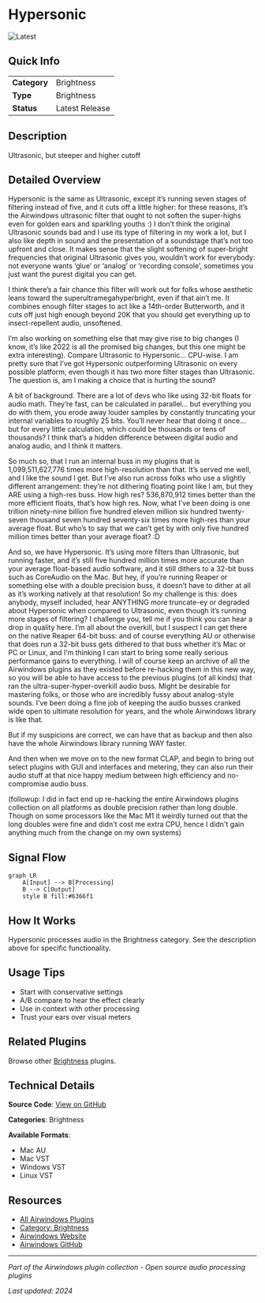 # Hypersonic

![Latest](https://img.shields.io/badge/-Latest-10b981)

## Quick Info

| | |
|---|---|
| **Category** | Brightness |
| **Type** | Brightness |
| **Status** | Latest Release |

## Description

Ultrasonic, but steeper and higher cutoff

## Detailed Overview

Hypersonic is the same as Ultrasonic, except it’s running seven stages of filtering instead of five, and it cuts off a little higher: for these reasons, it’s the Airwindows ultrasonic filter that ought to not soften the super-highs even for golden ears and sparkling youths :) I don’t think the original Ultrasonic sounds bad and I use its type of filtering in my work a lot, but I also like depth in sound and the presentation of a soundstage that’s not too upfront and close. It makes sense that the slight softening of super-bright frequencies that original Ultrasonic gives you, wouldn’t work for everybody: not everyone wants ‘glue’ or ‘analog’ or ‘recording console’, sometimes you just want the purest digital you can get.

I think there’s a fair chance this filter will work out for folks whose aesthetic leans toward the superultramegahyperbright, even if that ain’t me. It combines enough filter stages to act like a 14th-order Butterworth, and it cuts off just high enough beyond 20K that you should get everything up to insect-repellent audio, unsoftened.

I’m also working on something else that may give rise to big changes (I know, it’s like 2022 is all the promised big changes, but this one might be extra interesting). Compare Ultrasonic to Hypersonic… CPU-wise. I am pretty sure that I’ve got Hypersonic outperforming Ultrasonic on every possible platform, even though it has two more filter stages than Ultrasonic. The question is, am I making a choice that is hurting the sound?

A bit of background. There are a lot of devs who like using 32-bit floats for audio math. They’re fast, can be calculated in parallel… but everything you do with them, you erode away louder samples by constantly truncating your internal variables to roughly 25 bits. You’ll never hear that doing it once… but for every little calculation, which could be thousands or tens of thousands? I think that’s a hidden difference between digital audio and analog audio, and I think it matters.

So much so, that I run an internal buss in my plugins that is 1,099,511,627,776 times more high-resolution than that. It’s served me well, and I like the sound I get. But I’ve also run across folks who use a slightly different arrangement: they’re not dithering floating point like I am, but they ARE using a high-res buss. How high res? 536,870,912 times better than the more efficient floats, that’s how high res. Now, what I’ve been doing is one trillion ninety-nine billion five hundred eleven million six hundred twenty-seven thousand seven hundred seventy-six times more high-res than your average float. But who’s to say that we can’t get by with only five hundred million times better than your average float? :D

And so, we have Hypersonic. It’s using more filters than Ultrasonic, but running faster, and it’s still five hundred million times more accurate than your average float-based audio software, and it still dithers to a 32-bit buss such as CoreAudio on the Mac. But hey, if you’re running Reaper or something else with a double precision buss, it doesn’t have to dither at all as it’s working natively at that resolution! So my challenge is this: does anybody, myself included, hear ANYTHING more truncate-ey or degraded about Hypersonic when compared to Ultrasonic, even though it’s running more stages of filtering? I challenge you, tell me if you think you can hear a drop in quality here. I’m all about the overkill, but I suspect I can get there on the native Reaper 64-bit buss: and of course everything AU or otherwise that does run a 32-bit buss gets dithered to that buss whether it’s Mac or PC or Linux, and I’m thinking I can start to bring some really serious performance gains to everything. I will of course keep an archive of all the Airwindows plugins as they existed before re-hacking them in this new way, so you will be able to have access to the previous plugins (of all kinds) that ran the ultra-super-hyper-overkill audio buss. Might be desirable for mastering folks, or those who are incredibly fussy about analog-style sounds. I’ve been doing a fine job of keeping the audio busses cranked wide open to ultimate resolution for years, and the whole Airwindows library is like that.

But if my suspicions are correct, we can have that as backup and then also have the whole Airwindows library running WAY faster.

And then when we move on to the new format CLAP, and begin to bring out select plugins with GUI and interfaces and metering, they can also run their audio stuff at that nice happy medium between high efficiency and no-compromise audio buss.

(followup: I did in fact end up re-hacking the entire Airwindows plugins collection on all platforms as double precision rather than long double. Though on some processors like the Mac M1 it weirdly turned out that the long doubles were fine and didn't cost me extra CPU, hence I didn't gain anything much from the change on my own systems)

## Signal Flow

```mermaid
graph LR
    A[Input] --> B[Processing]
    B --> C[Output]
    style B fill:#6366f1
```

## How It Works

Hypersonic processes audio in the Brightness category. See the description above for specific functionality.

## Usage Tips

- Start with conservative settings
- A/B compare to hear the effect clearly
- Use in context with other processing
- Trust your ears over visual meters


## Related Plugins

Browse other [Brightness](../categories/brightness.md) plugins.


## Technical Details

**Source Code**: [View on GitHub](https://github.com/airwindows/airwindows/tree/master/plugins/LinuxVST/src/Hypersonic)

**Categories**: Brightness

**Available Formats**:
- Mac AU
- Mac VST
- Windows VST
- Linux VST

## Resources

- [All Airwindows Plugins](../../README.md)
- [Category: Brightness](../categories/brightness.md)
- [Airwindows Website](https://www.airwindows.com)
- [Airwindows GitHub](https://github.com/airwindows/airwindows)

---

*Part of the Airwindows plugin collection - Open source audio processing plugins*

*Last updated: 2024*
